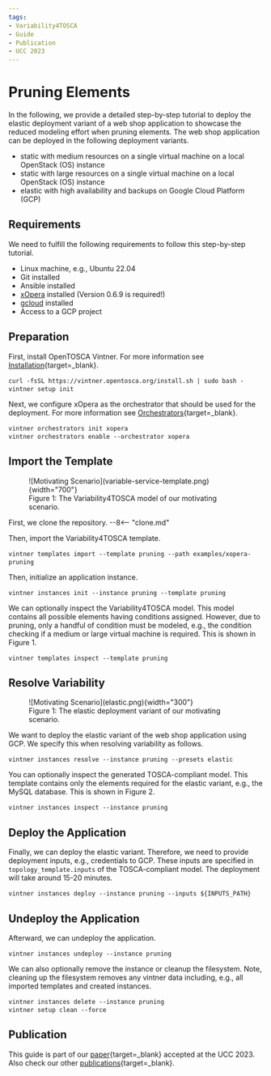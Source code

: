 ```yaml
---
tags:
- Variability4TOSCA
- Guide
- Publication
- UCC 2023
---
```


# Pruning Elements

In the following, we provide a detailed step-by-step tutorial to deploy the elastic deployment variant of a web shop application to showcase the reduced modeling effort when pruning elements.
The web shop application can be deployed in the following deployment variants.

- static with medium resources on a single virtual machine on a local OpenStack (OS) instance 
- static with large resources on a single virtual machine on a local OpenStack (OS) instance
- elastic with high availability and backups on Google Cloud Platform (GCP)

## Requirements 

We need to fulfill the following requirements to follow this step-by-step tutorial.

- Linux machine, e.g., Ubuntu 22.04
- Git installed
- Ansible installed
- [xOpera](https://github.com/xlab-si/xopera-opera) installed (Version 0.6.9 is required!)
- [gcloud](https://cloud.google.com/sdk/docs/install) installed
- Access to a GCP project

## Preparation

First, install OpenTOSCA Vintner.
For more information see [Installation](../../../installation.md){target=_blank}.

```shell linenums="1"
curl -fsSL https://vintner.opentosca.org/install.sh | sudo bash -
vintner setup init
```

Next, we configure xOpera as the orchestrator that should be used for the deployment.
For more information see [Orchestrators](../../../orchestrators.md){target=_blank}.

```shell linenums="1"
vintner orchestrators init xopera
vintner orchestrators enable --orchestrator xopera
```

## Import the Template 

<figure markdown>
  ![Motivating Scenario](variable-service-template.png){width="700"}
  <figcaption>Figure 1: The Variability4TOSCA model of our motivating scenario.</figcaption>
</figure>

First, we clone the repository.
--8<-- "clone.md"

Then, import the Variability4TOSCA template.

```shell linenums="1"
vintner templates import --template pruning --path examples/xopera-pruning
```

Then, initialize an application instance.

```shell linenums="1"
vintner instances init --instance pruning --template pruning
```

We can optionally inspect the Variability4TOSCA model.
This model contains all possible elements having conditions assigned.
However, due to pruning, only a handful of condition must be modeled, e.g., the condition checking if a medium or large virtual machine is required.
This is shown in Figure 1.

```shell linenums="1"
vintner templates inspect --template pruning
```

## Resolve Variability

<figure markdown>
  ![Motivating Scenario](elastic.png){width="300"}
  <figcaption>Figure 1: The elastic deployment variant of our motivating scenario.</figcaption>
</figure>

We want to deploy the elastic variant of the web shop application using GCP.
We specify this when resolving variability as follows.

```shell linenums="1"
vintner instances resolve --instance pruning --presets elastic
```

You can optionally inspect the generated TOSCA-compliant model.
This template contains only the elements required for the elastic variant, e.g., the MySQL database.
This is shown in Figure 2.

```shell linenums="1"
vintner instances inspect --instance pruning
```

## Deploy the Application

Finally, we can deploy the elastic variant.
Therefore, we need to provide deployment inputs, e.g., credentials to GCP.
These inputs are specified in `topology_template.inputs` of the TOSCA-compliant model.
The deployment will take around 15-20 minutes.

```shell linenums="1"
vintner instances deploy --instance pruning --inputs ${INPUTS_PATH}
```

## Undeploy the Application 

Afterward, we can undeploy the application.

```shell linenums="1"
vintner instances undeploy --instance pruning
```

We can also optionally remove the instance or cleanup the filesystem.
Note, cleaning up the filesystem removes any vintner data including, e.g., all imported templates and created instances.

```shell linenums="1"
vintner instances delete --instance pruning
vintner setup clean --force
```


## Publication

This guide is part of our [paper](../../../publications.md#enhancing-deployment-variability-management-by-pruning-elements-in-deployment-models){target=_blank} accepted at the UCC 2023.
Also check our other [publications](../../../publications.md){target=_blank}.
